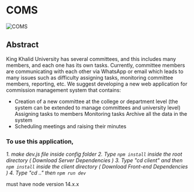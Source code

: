 # COMS
![COMS](https://k.top4top.io/p_2361u9hxd1.jpg)


## Abstract
King Khalid University has several committees, and this includes many members, and each one has its own tasks. Currently, committee members are communicating with each other via WhatsApp or email which leads to many issues such as difficulty assigning tasks, monitoring committee members, reporting, etc. We suggest developing a new web application for commission management system that contains:

- Creation of a new committee at the college or department level (the system can be extended to manage committees and university level)
Assigning tasks to members
Monitoring tasks
Archive all the data in the system
- Scheduling meetings and raising their minutes

###  To use this application,
*1. make dev.js file inside config folder*
*2. Type `npm install` inside the root directory  ( Download Server Dependencies )*
*3. Type "cd client" and then `npm install` inside the client directory ( Download Front-end Dependencies )*
*4. Type "cd .." then `npm run dev`*

must have node version 14.x.x